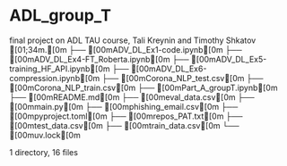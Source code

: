 # ADL_group_T
final project on ADL TAU course, Tali Kreynin and Timothy Shkatov
[01;34m.[0m
├── [00mADV_DL_Ex1-code.ipynb[0m
├── [00mADV_DL_Ex4-FT_Roberta.ipynb[0m
├── [00mADV_DL_Ex5-training_HF_API.ipynb[0m
├── [00mADV_DL_Ex6-compression.ipynb[0m
├── [00mCorona_NLP_test.csv[0m
├── [00mCorona_NLP_train.csv[0m
├── [00mPart_A_groupT.ipynb[0m
├── [00mREADME.md[0m
├── [00meval_data.csv[0m
├── [00mmain.py[0m
├── [00mphishing_email.csv[0m
├── [00mpyproject.toml[0m
├── [00mrepos_PAT.txt[0m
├── [00mtest_data.csv[0m
├── [00mtrain_data.csv[0m
└── [00muv.lock[0m

1 directory, 16 files
